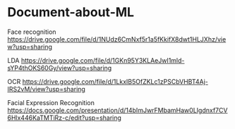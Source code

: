 # Document-about-ML

Face recognition
https://drive.google.com/file/d/1NUdz6CmNxf5r1a5fKkifX8dwt1HLJXhz/view?usp=sharing

LDA
https://drive.google.com/file/d/1GKn95Y3KLAeJwI1mld-sYP4thOKS60Gy/view?usp=sharing

OCR
https://drive.google.com/file/d/1LkxIB5OfZKLc1zPSCbVHBT4Aj-IRS2vM/view?usp=sharing

Facial Expression Recognition
https://docs.google.com/presentation/d/14bImJwrFMbamHaw0LIgdnxf7CV6Hlx446KaTMTiRz-c/edit?usp=sharing

